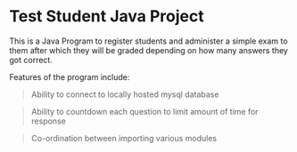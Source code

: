 # Test Student Java Project
This is a Java Program to register students and administer a simple exam to them after which they will be graded depending on how many answers they got correct.

Features of the program include:
> Ability to connect to locally hosted mysql database
 
> Ability to countdown each question to limit amount of time for response

> Co-ordination between importing various modules
